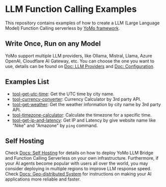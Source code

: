 # LLM Function Calling Examples

This repository contains examples of how to create a LLM (Large Language Model) Function Calling serverless by [YoMo framework](https://github.com/yomorun/yomo). 

## Write Once, Run on any Model

YoMo support multiple LLM providers, like Ollama, Mistral, Llama, Azure OpenAI, Cloudflare AI Gateway, etc. You can choose the one you want to use, details can be found on [Doc: LLM Providers](https://yomo.run/docs/llm-providers) and [Doc: Configuration](https://yomo.run/docs/zipper-configuration).

## Examples List

- [tool-get-utc-time](./tool-get-utc-time): Get the UTC time by city name.
- [tool-currency-converter](./tool-currency-converter): Currency Calculator by 3rd party API.
- [tool-get-weather](./tool-get-weather): Get the weather information by city name by 3rd party API.
- [tool-timezone-calculator](./tool-timezone-calculator): Calculate the timezone for a specific time.
- [tool-get-ip-and-latency](./tool-get-ip-and-latency): Get IP and Latency by give website name like "Nike" and "Amazone" by `ping` command.

## Self Hosting

Check [Docs: Self Hosting](https://yomo.run/docs/self-hosting) for details on how to deploy YoMo LLM Bridge and Function Calling Serverless on your own infrastructure. Furthermore, if your AI agents become popular with users all over the world, you may consider deploying in multiple regions to improve LLM response speed. Check [Docs: Geo-distributed System](https://yomo.run/docs/glossary) for instructions on making your AI applications more reliable and faster.
